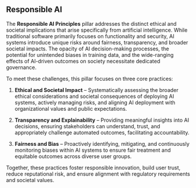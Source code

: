 ## Responsible AI

The **Responsible AI Principles** pillar addresses the distinct ethical and societal implications that arise specifically from artificial intelligence. While traditional software primarily focuses on functionality and security, AI systems introduce unique risks around fairness, transparency, and broader societal impacts. The opacity of AI decision-making processes, the potential for unintended biases in training data, and the wide-ranging effects of AI-driven outcomes on society necessitate dedicated governance.

To meet these challenges, this pillar focuses on three core practices:

1. **Ethical and Societal Impact** – Systematically assessing the broader ethical considerations and societal consequences of deploying AI systems, actively managing risks, and aligning AI deployment with organizational values and public expectations.

2. **Transparency and Explainability** – Providing meaningful insights into AI decisions, ensuring stakeholders can understand, trust, and appropriately challenge automated outcomes, facilitating accountability.

3. **Fairness and Bias** – Proactively identifying, mitigating, and continuously monitoring biases within AI systems to ensure fair treatment and equitable outcomes across diverse user groups.

Together, these practices foster responsible innovation, build user trust, reduce reputational risk, and ensure alignment with regulatory requirements and societal values.
